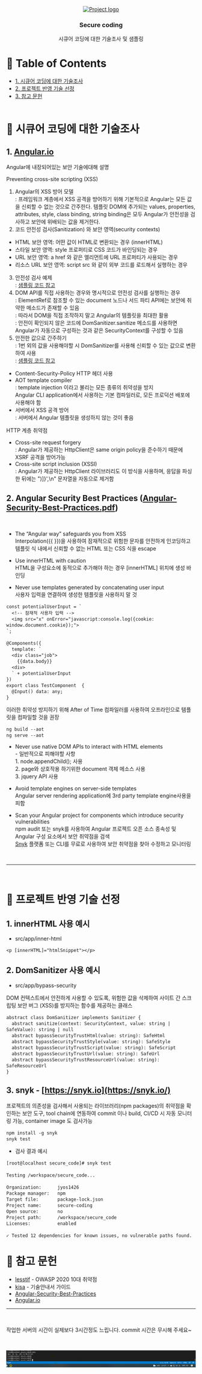 <p align="center">
  <a href="" rel="noopener">
 <img width=200px height=200px src="https://www.fora.si/uploads/perception/images/benefits/secure_2.png" alt="Project logo"></a>
</p>

<h3 align="center">Secure coding</h3>

<!-- <div align="center">

[![Status](https://img.shields.io/badge/status-active-success.svg)]()
[![GitHub Issues](https://img.shields.io/github/issues/kylelobo/The-Documentation-Compendium.svg)](https://github.com/jyos1426/secure_code/issues)

</div> -->

<p align="center"> 시큐어 코딩에 대한 기술조사 및 샘플링
    <br> 
</p>

# 📝 Table of Contents

* [1. 시큐어 코딩에 대한 기술조사](#search)
* [2. 프로젝트 반영 기술 선정](#selected)
* [3. 참고 문헌](#refer)
<br><br>

# 🧐 시큐어 코딩에 대한 기술조사 <a name = "search"></a>


## 1. [Angular.io](https://angular.io/guide/security)
Angular에 내장되어있는 보안 기술에대해 설명

Preventing cross-site scripting (XSS)
1. Angular의 XSS 방어 모델 <br>
: 프레임워크 계층에서 XSS 공격을 방어하기 위해 기본적으로 Angular는 모든 값을 신뢰할 수 없는 것으로 간주한다. 템플릿 DOM에 추가되는 values, properties, attributes, style, class binding, string binding은 모두 Angular가 안전성을 검사하고 보안에 위배되는 값을 제거한다.
2. 코드 안전성 검사(Sanitization) 와 보안 영역(security contexts)
* HTML 보안 영역: 어떤 값이 HTML로 변환되는 경우 (innerHTML)
* 스타일 보안 영역: style 프로퍼티로 CSS 코드가 바인딩되는 경우
* URL 보안 영역: a href 와 같은 엘리먼트에 URL 프로퍼티가 사용되는 경우
* 리소스 URL 보안 영역: script src 와 같이 외부 코드를 로드해서 실행하는 경우
3. 안전성 검사 예제
<br> : [샘플링 코드 참고](#sampling01)
4. DOM API를 직접 사용하는 경우와 명시적으로 안전성 검사를 실행하는 경우
<br> : ElementRef로 참조할 수 있는 document 노드나 서드 파티 API에는 보안에 취약한 메소드가 존재할 수 있음
<br> : 따라서 DOM을 직접 조작하지 말고 Angular의 템플릿을 최대한 활용
<br> : 안전이 확인되지 않은 코드에 DomSanitizer.sanitize 메소드를 사용하면 Angular가 자동으로 구성하는 것과 같은 SecurityContext를 구성할 수 있음
5. 안전한 값으로 간주하기
<br> : 1번 외의 값을 사용해야할 시 DomSanitizer를 사용해 신뢰할 수 있는 값으로 변환하여 사용 
<br>: [샘플링 코드 참고](#sampling02)
- Content-Security-Policy HTTP 헤더 사용
- AOT template compiler
<br> : template injection 이라고 불리는 모든 종류의 취약성을 방지
<br> Angular CLI application에서 사용하는 기본 컴파일러로, 모든 프로덕션 배포에 사용해야 함
- 서버에서 XSS 공격 방어
<br> : 서버에서 Angular 템플릿을 생성하지 않는 것이 좋음

HTTP 계층 취약점

- Cross-site request forgery
<br>: Angular가 제공하는 HttpClient은 same origin policy을 준수하기 때문에 XSRF 공격을 방어가능
- Cross-site script inclusion (XSSI)
<br>: Angular가 제공하는 HttpClient 라이브러리도 이 방식을 사용하며, 응답을 파싱한 뒤에는 ")]}',\n" 문자열을 자동으로 제거함

## 2. Angular Security Best Practices ([Angular-Security-Best-Practices.pdf](https://snyk.io/wp-content/uploads/Angular-Security-Best-Practices-1.pdf))
<br>

- The “Angular way” safeguards you from XSS
<br> Interpolation({{ }})을 사용하여 잠재적으로 위험한 문자를 안전하게 인코딩하고 템플릿 식 내에서 신뢰할 수 없는 HTML 또는 CSS 식을 escape

- Use innerHTML with caution
<br> HTML을 구성요소에 동적으로 추가해야 하는 경우 [innerHTML] 위치에 생성 바인딩

- Never use templates generated by concatenating user input
<br> 사용자 입력을 연결하여 생성한 템플릿을 사용하지 말 것
```
const potentialUserInput = `
  <!-- 잠재적 사용자 입력 -->
  <img src="x" onError="javascript:console.log({cookie: window.document.cookie});">
`;

@Components({
  template: `
  <div class="job">
    {{data.body}}
  <div>
  ` + potentialUserInput
})
export class TestComponent  {
  @Input() data: any;
}
```
이러한 취약성 방지하기 위해 After of Time 컴파일러를 사용하여 오프라인으로 템플릿을 컴파일할 것을 권장
```
ng build --aot
ng serve --aot
```

- Never use native DOM APIs to interact with HTML elements
<br> - 일반적으로 피해야할 사항
<br> 1. node.appendChild(); 사용
<br> 2. page와 상호작용 하기위한 document 객체 메소스 사용
<br> 3. jquery API 사용

- Avoid template engines on server-side templates
<br> Angular server rendering application에 3rd party template engine사용을 피함


- Scan your Angular project for components which introduce security vulnerabilities
<br> npm audit 또는 snyk를 사용하여 Angular 프로젝트 오픈 소스 종속성 및 Angular 구성 요소에서 보안 취약점을 검색
<br> [Snyk](#synk) 플랫폼 또는 CLI를 무료로 사용하여 보안 취약점을 찾아 수정하고 모니터링

<br>

---
<br>

# 🔧 프로젝트 반영 기술 선정 <a name = "selected"></a>

## 1. innerHTML 사용 예시 <a name = "sampling01"></a>
- src/app/inner-html
```
<p [innerHTML]="htmlSnippet"></p>
```
## 2. DomSanitizer 사용 예시 <a name = "sampling02"></a>

- src/app/bypass-security<br>

DOM 컨텍스트에서 안전하게 사용할 수 있도록, 위험한 값을 삭제하여 사이트 간 스크립팅 보안 버그 (XSS)를 방지하는 함수를 제공하는 클래스

```
abstract class DomSanitizer implements Sanitizer {
  abstract sanitize(context: SecurityContext, value: string | SafeValue): string | null
  abstract bypassSecurityTrustHtml(value: string): SafeHtml
  abstract bypassSecurityTrustStyle(value: string): SafeStyle
  abstract bypassSecurityTrustScript(value: string): SafeScript
  abstract bypassSecurityTrustUrl(value: string): SafeUrl
  abstract bypassSecurityTrustResourceUrl(value: string): SafeResourceUrl
}
```

## 3. snyk - [https://snyk.io](https://snyk.io/) <a name = "snyk"></a>
프로젝트의 의존성을 검사해서 사용되는 라이브러리(npm packages)의 취약점을 확인하는 보안 도구, tool chain에 연동하여 commit 이나 build, CI/CD 시 자동 모니터링 가능, container image 도 검사가능
```
npm install -g snyk
snyk test
```
- 검사 결과 예시
```
[root@localhost secure_code]# snyk test

Testing /workspace/secure_code...

Organization:      jyos1426
Package manager:   npm
Target file:       package-lock.json
Project name:      secure-coding
Open source:       no
Project path:      /workspace/secure_code
Licenses:          enabled

✓ Tested 12 dependencies for known issues, no vulnerable paths found.
```
# 🔧 참고 문헌 <a name = "refer"></a>

- [lesstif](https://www.lesstif.com/security/owasp-2020-10-91291830.html#OWASP202010%EB%8C%80%EC%B7%A8%EC%95%BD%EC%A0%90-A1.Injection(%EC%9D%B8%EC%A0%9D%EC%85%98)) - OWASP 2020 10대 취약점
- [kisa](https://www.kisa.or.kr/public/laws/laws3_View.jsp?cPage=6&mode=view&p_No=259&b_No=259&d_No=52&ST=T&SV=) - 기술안내서 가이드
- [Angular-Security-Best-Practices](https://snyk.io/wp-content/uploads/Angular-Security-Best-Practices-1.pdf)
- [Angular.io](https://angular.io/guide/security)

---
<br>

작업한 서버의 시간이 실제보다 3시간정도 느립니다. commit 시간은 무시해 주세요~ 

<br>

![alt text](./date.png)